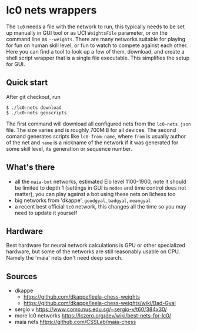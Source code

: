 # lc0 nets wrappers

The `lc0` needs a file with the network to run, this typically needs to be set up manually in GUI tool or as UCI `WeightsFile` parameter, or on the command line as `--weights`. There are many networks suitable for playing for fun on human skill level, or fun to watch to compete against each other. Here you can find a tool to look up a few of them, download, and create a shell script wrapper that is a single file executable. This simplifies the setup for GUI.

## Quick start

After git checkout, run

    $ ./lc0-nets download
    $ ./lc0-nets genscripts

The first command will download all configured nets from the `lc0-nets.json` file. The size varies and is roughly 700MiB for all devices. The second comand generates scripts like `lc0-from-name`, where `from` is usually author of the net and `name` is a nickname of the network if it was generated for some skill level, its generation or sequence number.

## What's there

* all the `maia-bot` networks, estimated Elo level 1100-1900, note it should be limited to depth 1 (settings in GUI is `nodes` and time control does not matter), you can play against a bot using these nets on lichess too
* big networks from 'dkappe', `goodgyal`, `badgyal`, `meangyal`
* a recent best official `lc0` network, this changes all the time so you may need to update it yourself

## Hardware

Best hardware for neural network calculations is GPU or other specialized hardware, but some of the networks are still reasonably usable on CPU. Namely the 'maia' nets don't need deep search.

## Sources

* dkappe
  * https://github.com/dkappe/leela-chess-weights	
  * https://github.com/dkappe/leela-chess-weights/wiki/Bad-Gyal
* sergio v https://www.comp.nus.edu.sg/~sergio-v/t60/384x30/
* more lc0 networks https://lczero.org/dev/wiki/best-nets-for-lc0/
* maia nets https://github.com/CSSLab/maia-chess
